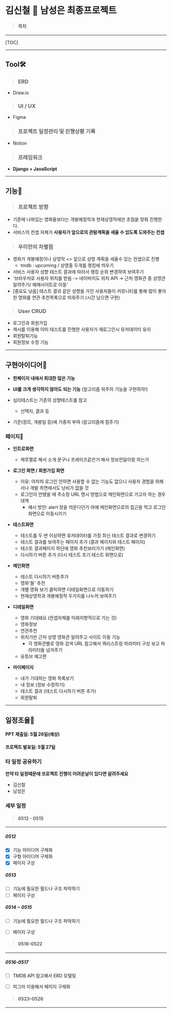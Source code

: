 # 김신철 🤝 남성은 최종프로젝트

> #### 목차

---

[TOC]

---

## Tool🛠

> ### ERD

- Draw.io

> ### UI / UX

- Figma

> ### 프로젝트 일정관리 및 진행상황 기록 

- Notion

> ### 프레임워크

-  **Django + JavaScript** 



---

## 기능🚄

> ### 프로젝트 방향

- 기존에 나와있는 영화들보다는 개봉예정작과 현재상영작에만 초점을 맞춰 진행한다.
- 서비스의 컨셉 자체가 **사용자가 앞으로의 관람계획을 세울 수 있도록 도와주는 컨셉**



> ### 우리만의 차별점

- 영화가 개봉예정이나 상영작 => 앞으로 상영 계획을 세울수 있는 컨셉으로 진행
  - tmdb : upcoming / 상영중 두개를 랭킹에 띄우기
- 서비스 사용자 성향 테스트 결과에 따라서 랭킹 순위 변경하여 보여주기
- '브라우저로 사용자 위치를 받음 -> 네이버지도 위치 API -> 근처 영화관 중 상영관 알려주기/ 예매사이트로 이동'
- [중요도 낮음] 테스트 결과 같은 성향을 가진 사용자들이 커뮤니티를 통해 많이 좋아한 영화를 연관 추천목록으로 띄워주기 (시간 남으면 구현)



> ### User CRUD

- 로그인과 회원가입
- 캐시를 이용해 이미 테스트를 진행한 사용자가 재로그인시 유저데이터 유지
- 회원탈퇴기능
- 회원정보 수정 기능



---

## 구현아이디어🤯

- **한페이지 내에서 최대한 많은 기능**

- **UI를 크게 생각하지 않아도 되는 기능** (알고리즘 위주의 기능을 구현하자!)

- 심리테스트는 기존의 성향테스트를 참고
  - 선택지, 결과 등

- 기준(장르, 개봉일 등)에 가중치 부여 (알고리즘에 힘주기)



### 페이지📃

- **인트로화면**
  - 케루젤로 해서 소개 문구나 프레이즈같은거 해서 정보전달이랑 하는거 



- **로그인 화면 / 회원가입 화면**
  - 이유: 어차피 로그인 안하면 사용할 수 없는 기능도 없으니 사용자 경험을 위해서나 개발 측면에서도 낭비가 없을 것
  - 로그인이 안됐을 때 주소창 URL 명시 방법으로 메인화면으로 가고자 하는 경우 대책
    - 예시 방안: alert 창을 띄운다던가 아예 메인화면으로의 접근을 막고 로그인 화면으로 이동시키기



- **테스트화면**
  - 테스트를 두 번 이상하면 유저데이터를 가장 최신 테스트 결과로 변경하기
  - 테스트 결과를 보여주는 페이지 추가 (결과 페이지와 테스트 페이지)
  - 테스트 결과페이지 하단에 영화 추천보러가기 (메인화면)
  - 다시하기 버튼 추가 (다시 테스트 초기 테스트 화면으로)



- **메인화면**
  - 테스트 다시하기 버튼추가
  - 영화'들' 추천
  - 개별 영화 보기 클릭하면 디테일화면으로 이동하기
  - 현재상영작과 개봉예정작 두가지를 나누어 보여주기



- **디테일화면**
  - 영화 기대돼요 (컨셉자체를 미래지향적으로 가는 것)
  - 영화정보
  - 연관추천
  - 위치기반 근처 상영 영화관 알려주고 사이트 이동 기능
    - 각 영화관별로 영화 검색 URL 참고해서 쿼리스트링 파라미터 구성 보고 파라미터들 넘겨주기
  - 유튜브 예고편



- **마이페이지**
  - 내가 기대하는 영화 목록보기
  - 내 정보 (정보 수정하기)
  - 테스트 결과 (데스트 다시하기 버튼 추가)
  - 회원탈퇴



---

## 일정조율📅

#### PPT 제출일: 5월 26일(예상)

#### 프로젝트 발표일: 5월 27일 



### 타 일정 공유하기

**만약 타 일정때문에 프로젝트 진행이 어려운날이 있다면 알려주세요**

- 김신철
- 남성은



### 세부 일정

> #### 0512 - 0515

---

##### 0512

- [x] 기능 아이디어 구체화
- [x] 구형 아이디어 구체화
- [x] 페이지 구상

##### 0513

- [ ] 기능에 필요한 필드나 구조 파악하기
- [ ] 페이지 구상

##### 0514 ~ 0515

- [ ] 기능에 필요한 필드나 구조 파악하기
- [ ] 페이지 구상



> #### 0516-0522

---

##### 0516-0517

- [ ] TMDB API 참고해서 ERD 모델링
- [ ] 피그마 이용해서 페이지 구체화



> #### 0523-0526

---

